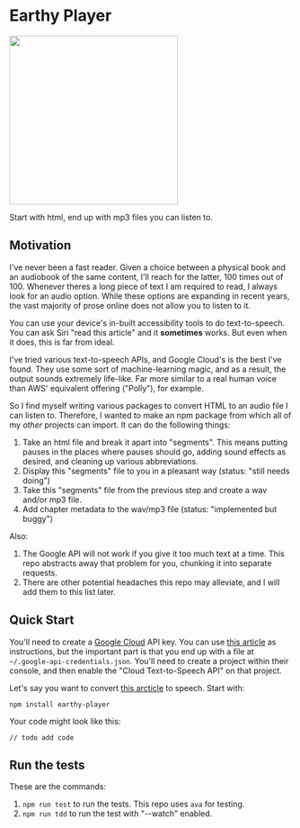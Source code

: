 # Earthy Player

<img src="https://repository-images.githubusercontent.com/287707812/2242f100-4a9f-11eb-92b5-aa7d76758c55" width=300/>

Start with html, end up with mp3 files you can listen to.

## Motivation

I've never been a fast reader. Given a choice between a physical book and an audiobook of the same
content, I'll reach for the latter, 100 times out of 100. Whenever theres a long piece of text I am
required to read, I always look for an audio option. While these options are expanding in recent
years, the vast majority of prose online does not allow you to listen to it.

You can use your device's in-built accessibility tools to do text-to-speech. You can ask Siri "read
this article" and it **sometimes** works. But even when it does, this is far from ideal.

I've tried various text-to-speech APIs, and Google Cloud's is the best I've found. They use some
sort of machine-learning magic, and as a result, the output sounds extremely life-like. Far more
similar to a real human voice than AWS' equivalent offering ("Polly"), for example.

So I find myself writing various packages to convert HTML to an audio file I can listen to.
Therefore, I wanted to make an npm package from which all of my _other_ projects can import. It can
do the following things:

1. Take an html file and break it apart into "segments". This means putting pauses in the places
   where pauses should go, adding sound effects as desired, and cleaning up various abbreviations.
1. Display this "segments" file to you in a pleasant way (status: "still needs doing")
1. Take this "segments" file from the previous step and create a wav and/or mp3 file.
1. Add chapter metadata to the wav/mp3 file (status: "implemented but buggy")

Also:

1. The Google API will not work if you give it too much text at a time. This repo abstracts away
   that problem for you, chunking it into separate requests.
1. There are other potential headaches this repo may alleviate, and I will add them to this list
   later.

## Quick Start

You'll need to create a [Google Cloud](https://cloud.google.com/) API key. You can use
[this article](https://cloud.google.com/docs/authentication/getting-started) as instructions, but
the important part is that you end up with a file at `~/.google-api-credentials.json`. You'll need
to create a project within their console, and then enable the "Cloud Text-to-Speech API" on that
project.

Let's say you want to convert
[this arcticle](https://local.theonion.com/cat-seemed-perfectly-content-right-up-until-point-he-bo-1819575397)
to speech. Start with:

```
npm install earthy-player
```

Your code might look like this:

```
// todo add code
```

## Run the tests

These are the commands:

1. `npm run test` to run the tests. This repo uses `ava` for testing.
1. `npm run tdd` to run the test with "--watch" enabled.
